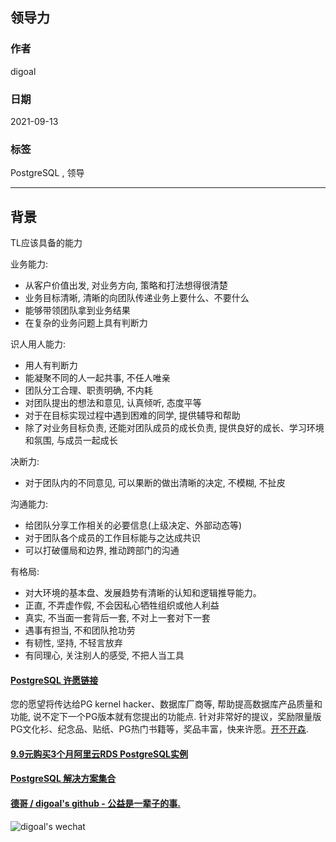 ## 领导力    
    
### 作者    
digoal    
    
### 日期    
2021-09-13     
    
### 标签    
PostgreSQL , 领导  
    
----    
    
## 背景    
TL应该具备的能力  
  
业务能力:   
- 从客户价值出发, 对业务方向, 策略和打法想得很清楚  
- 业务目标清晰, 清晰的向团队传递业务上要什么、不要什么  
- 能够带领团队拿到业务结果  
- 在复杂的业务问题上具有判断力  
  
识人用人能力:   
- 用人有判断力  
- 能凝聚不同的人一起共事, 不任人唯亲  
- 团队分工合理、职责明确, 不内耗  
- 对团队提出的想法和意见, 认真倾听, 态度平等  
- 对于在目标实现过程中遇到困难的同学, 提供辅导和帮助  
- 除了对业务目标负责, 还能对团队成员的成长负责, 提供良好的成长、学习环境和氛围, 与成员一起成长  
  
决断力:   
- 对于团队内的不同意见, 可以果断的做出清晰的决定, 不模糊, 不扯皮  
  
沟通能力:   
- 给团队分享工作相关的必要信息(上级决定、外部动态等)  
- 对于团队各个成员的工作目标能与之达成共识  
- 可以打破僵局和边界, 推动跨部门的沟通  
  
有格局:   
- 对大环境的基本盘、发展趋势有清晰的认知和逻辑推导能力。
- 正直, 不弄虚作假, 不会因私心牺牲组织或他人利益  
- 真实, 不当面一套背后一套, 不对上一套对下一套  
- 遇事有担当, 不和团队抢功劳  
- 有韧性, 坚持, 不轻言放弃  
- 有同理心, 关注别人的感受, 不把人当工具  
     
  
#### [PostgreSQL 许愿链接](https://github.com/digoal/blog/issues/76 "269ac3d1c492e938c0191101c7238216")
您的愿望将传达给PG kernel hacker、数据库厂商等, 帮助提高数据库产品质量和功能, 说不定下一个PG版本就有您提出的功能点. 针对非常好的提议，奖励限量版PG文化衫、纪念品、贴纸、PG热门书籍等，奖品丰富，快来许愿。[开不开森](https://github.com/digoal/blog/issues/76 "269ac3d1c492e938c0191101c7238216").  
  
  
#### [9.9元购买3个月阿里云RDS PostgreSQL实例](https://www.aliyun.com/database/postgresqlactivity "57258f76c37864c6e6d23383d05714ea")
  
  
#### [PostgreSQL 解决方案集合](https://yq.aliyun.com/topic/118 "40cff096e9ed7122c512b35d8561d9c8")
  
  
#### [德哥 / digoal's github - 公益是一辈子的事.](https://github.com/digoal/blog/blob/master/README.md "22709685feb7cab07d30f30387f0a9ae")
  
  
![digoal's wechat](../pic/digoal_weixin.jpg "f7ad92eeba24523fd47a6e1a0e691b59")
  
